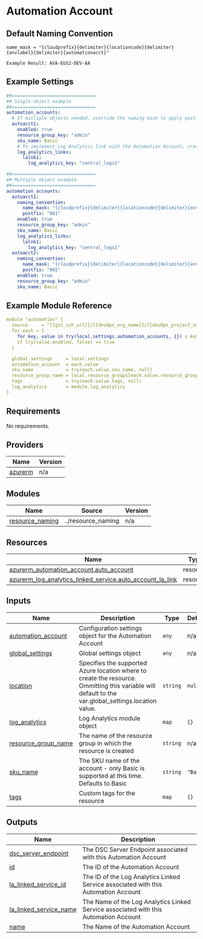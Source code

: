 # Automation Account

## Default Naming Convention
```
name_mask = "{cloudprefix}{delimiter}{locationcode}{delimiter}{envlabel}{delimiter}{automationacct}"

Example Result: AVA-EUS2-DEV-AA
```

## Example Settings
```yaml
##===============================
## Single object example
##===============================
automation_accounts:
  # If multiple objects needed, override the naming mask to apply postfix
  autoacct1:
    enabled: true
    resource_group_key: "admin"
    sku_name: Basic
    # To implement Log Analytics link with the Automation Account, create a link to the LA Key as shown below
    log_analytics_links:
      lalnk1:
        log_analytics_key: "central_logs1"

##===============================
## Multiple object example
##===============================
automation_accounts:
  autoacct1:
    naming_convention:
      name_mask: "{cloudprefix}{delimiter}{locationcode}{delimiter}{envlabel}{delimiter}{automationacct}{delimiter}{postfix}"
      postfix: "001"
    enabled: true
    resource_group_key: "admin"
    sku_name: Basic
    log_analytics_links:
      lalnk1:
        log_analytics_key: "central_logs1"
  autoacct2:
    naming_convention:
      name_mask: "{cloudprefix}{delimiter}{locationcode}{delimiter}{envlabel}{delimiter}{automationacct}{delimiter}{postfix}"
      postfix: "002"
    enabled: true
    resource_group_key: "admin"
    sku_name: Basic
```

## Example Module Reference

```yaml
module "automation" {
  source     = "[[git_ssh_url]]/[[devOps_org_name]]/[[devOps_project_name]]/[[devOps_repo_name]]//modules/automation"
  for_each = {
    for key, value in try(local.settings.automation_accounts, {}) : key => value
    if try(value.enabled, false) == true
  }

  global_settings     = local.settings
  automation_account  = each.value
  sku_name            = try(each.value.sku_name, null)
  resource_group_name = local.resource_groups[each.value.resource_group_key].name
  tags                = try(each.value.tags, null)  
  log_analytics       = module.log_analytics
}
```

<!-- BEGIN_TF_DOCS -->
## Requirements

No requirements.

## Providers

| Name | Version |
|------|---------|
| <a name="provider_azurerm"></a> [azurerm](#provider\_azurerm) | n/a |

## Modules

| Name | Source | Version |
|------|--------|---------|
| <a name="module_resource_naming"></a> [resource\_naming](#module\_resource\_naming) | ../resource_naming | n/a |

## Resources

| Name | Type |
|------|------|
| [azurerm_automation_account.auto_account](https://registry.terraform.io/providers/hashicorp/azurerm/latest/docs/resources/automation_account) | resource |
| [azurerm_log_analytics_linked_service.auto_account_la_link](https://registry.terraform.io/providers/hashicorp/azurerm/latest/docs/resources/log_analytics_linked_service) | resource |

## Inputs

| Name | Description | Type | Default | Required |
|------|-------------|------|---------|:--------:|
| <a name="input_automation_account"></a> [automation\_account](#input\_automation\_account) | Configuration settings object for the Automation Account | `any` | n/a | yes |
| <a name="input_global_settings"></a> [global\_settings](#input\_global\_settings) | Global settings object | `any` | n/a | yes |
| <a name="input_location"></a> [location](#input\_location) | Specifies the supported Azure location where to create the resource. Ommitting this variable will default to the var.global\_settings.location value. | `string` | `null` | no |
| <a name="input_log_analytics"></a> [log\_analytics](#input\_log\_analytics) | Log Analytics module object | `map` | `{}` | no |
| <a name="input_resource_group_name"></a> [resource\_group\_name](#input\_resource\_group\_name) | The name of the resource group in which the resource is created | `string` | n/a | yes |
| <a name="input_sku_name"></a> [sku\_name](#input\_sku\_name) | The SKU name of the account - only Basic is supported at this time. Defaults to Basic | `string` | `"Basic"` | no |
| <a name="input_tags"></a> [tags](#input\_tags) | Custom tags for the resource | `map` | `{}` | no |

## Outputs

| Name | Description |
|------|-------------|
| <a name="output_dsc_server_endpoint"></a> [dsc\_server\_endpoint](#output\_dsc\_server\_endpoint) | The DSC Server Endpoint associated with this Automation Account |
| <a name="output_id"></a> [id](#output\_id) | The ID of the Automation Account |
| <a name="output_la_linked_service_id"></a> [la\_linked\_service\_id](#output\_la\_linked\_service\_id) | The ID of the Log Analytics Linked Service associated with this Automation Account |
| <a name="output_la_linked_service_name"></a> [la\_linked\_service\_name](#output\_la\_linked\_service\_name) | The Name of the Log Analytics Linked Service associated with this Automation Account |
| <a name="output_name"></a> [name](#output\_name) | The Name of the Automation Account |
<!-- END_TF_DOCS -->